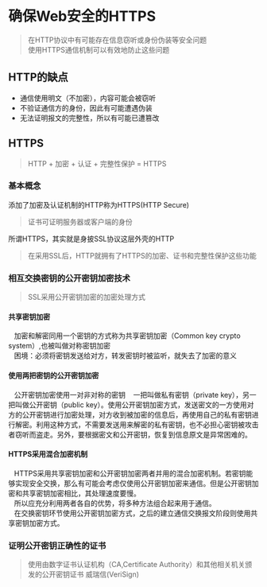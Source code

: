 # 确保Web安全的HTTPS
> 在HTTP协议中有可能存在信息窃听或身份伪装等安全问题    
> 使用HTTPS通信机制可以有效地防止这些问题
## HTTP的缺点
* 通信使用明文（不加密），内容可能会被窃听
* 不验证通信方的身份，因此有可能遭遇伪装
* 无法证明报文的完整性，所以有可能已遭篡改
## HTTPS
> HTTP + 加密 + 认证 + 完整性保护 = HTTPS
### 基本概念

添加了加密及认证机制的HTTP称为HTTPS(HTTP Secure)    
> 证书可证明服务器或客户端的身份    

所谓HTTPS，其实就是身披SSL协议这层外壳的HTTP
> 在采用SSL后，HTTP就拥有了HTTPS的加密、证书和完整性保护这些功能    

### 相互交换密钥的公开密钥加密技术
> SSL采用公开密钥加密的加密处理方式

#### 共享密钥加密
    加密和解密同用一个密钥的方式称为共享密钥加密（Common key crypto system）,也被叫做对称密钥加密    
    困境：必须将密钥发送给对方，转发密钥时被监听，就失去了加密的意义
#### 使用两把密钥的公开密钥加密
    公开密钥加密使用一对非对称的密钥
    一把叫做私有密钥（private key），另一把叫做公开密钥（public key）。使用公开密钥加密方式，发送密文的一方使用对方的公开密钥进行加密处理，对方收到被加密的信息后，再使用自己的私有密钥进行解密。利用这种方式，不需要发送用来解密的私有密钥，也不必担心密钥被攻击者窃听而盗走。另外，要根据密文和公开密钥，恢复到信息原文是异常困难的。
#### HTTPS采用混合加密机制
    HTTPS采用共享密钥加密和公开密钥加密两者并用的混合加密机制。若密钥能够实现安全交换，那么有可能会考虑仅使用公开密钥加密来通信。但是公开密钥加密和共享密钥加密相比，其处理速度要慢。    
    所以应充分利用两者各自的优势，将多种方法组合起来用于通信。    
    在交换密钥环节使用公开密钥加密方式，之后的建立通信交换报文阶段则使用共享密钥加密方式。
### 证明公开密钥正确性的证书
> 使用由数字证书认证机构（CA,Certificate Authority）和其他相关机关颁发的公开密钥证书
> 威瑞信(VeriSign)
